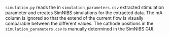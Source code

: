 `simulation.py` reads the in `simulation_parameters.csv` extracted stimulation parameter and creates SimNIBS simulations for the extracted data.
The mA column is ignored so that the extend of the current flow is visually comparable between the different values. The cathode positions in the `simulation_parameters.csv` is manually determined in the SimNIBS GUI.
